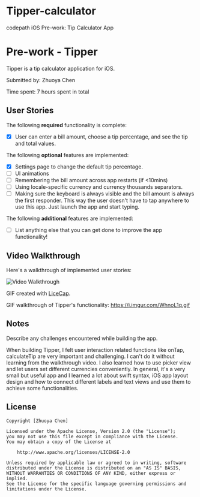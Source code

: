 # Tipper-calculator
codepath iOS Pre-work: Tip Calculator App

# Pre-work - Tipper

Tipper is a tip calculator application for iOS.

Submitted by: Zhuoya Chen

Time spent: 7 hours spent in total

## User Stories

The following **required** functionality is complete:
* [x] User can enter a bill amount, choose a tip percentage, and see the tip and total values.

The following **optional** features are implemented:
* [x] Settings page to change the default tip percentage.
* [ ] UI animations
* [ ] Remembering the bill amount across app restarts (if <10mins)
* [ ] Using locale-specific currency and currency thousands separators.
* [ ] Making sure the keyboard is always visible and the bill amount is always the first responder. This way the user doesn't have to tap anywhere to use this app. Just launch the app and start typing.

The following **additional** features are implemented:

- [ ] List anything else that you can get done to improve the app functionality!

## Video Walkthrough 

Here's a walkthrough of implemented user stories:

<img src='http://i.imgur.com/link/to/your/gif/file.gif' title='Video Walkthrough' width='' alt='Video Walkthrough' />

GIF created with [LiceCap](http://www.cockos.com/licecap/).

GIF walkthrough of Tipper's functionality: https://i.imgur.com/WhnoL1q.gif

## Notes

Describe any challenges encountered while building the app.

When building Tipper, I felt user interaction related functions like onTap, calculateTip are very important and challenging. I can't do it without learning from the walkthrough video. I also learned how to use picker view and let users set different currencies conveniently. In general, it's a very small but useful app and I learned a lot about swift syntax, iOS app layout design and how to connect different labels and text views and use them to achieve some functionalities.

## License

    Copyright [Zhuoya Chen]

    Licensed under the Apache License, Version 2.0 (the "License");
    you may not use this file except in compliance with the License.
    You may obtain a copy of the License at

        http://www.apache.org/licenses/LICENSE-2.0

    Unless required by applicable law or agreed to in writing, software
    distributed under the License is distributed on an "AS IS" BASIS,
    WITHOUT WARRANTIES OR CONDITIONS OF ANY KIND, either express or implied.
    See the License for the specific language governing permissions and
    limitations under the License.
